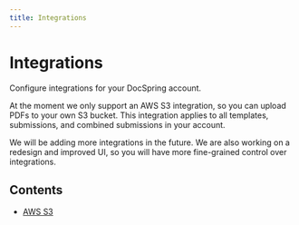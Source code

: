 ```yaml
---
title: Integrations
---
```


# Integrations

Configure integrations for your DocSpring account.

At the moment we only support an AWS S3 integration, so you can upload PDFs to your own S3 bucket. This integration applies to all templates, submissions, and combined submissions in your account.

We will be adding more integrations in the future. We are also working on a redesign and improved UI, so you will have more fine-grained control over integrations.

## Contents

- [AWS S3](./aws-s3)
